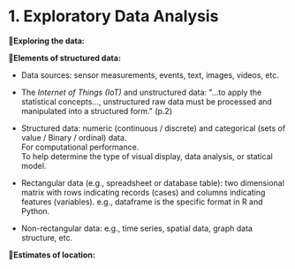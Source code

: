 # 1. Exploratory Data Analysis

🔳**Exploring the data:**  

🔳**Elements of structured data:**  

* Data sources: sensor measurements, events, text, images, videos, etc.  
* The _Internet of Things (IoT)_ and unstructured data: "...to apply the statistical concepts..., unstructured raw data must be processed and manipulated into a structured form." (p.2)
* Structured data: numeric (continuous / discrete) and categorical (sets of value / Binary / ordinal) data.  
For computational performance.  
To help determine the type of visual display, data analysis, or statical model.  

* Rectangular data (e.g., spreadsheet or database table): two dimensional matrix with rows indicating records (cases) and columns indicating features (variables).
e.g., dataframe is the specific format in R and Python.
* Non-rectangular data: e.g., time series, spatial data, graph data structure, etc.  

🔳**Estimates of location:**




